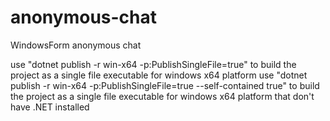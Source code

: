 # anonymous-chat
WindowsForm anonymous chat

use "dotnet publish -r win-x64 -p:PublishSingleFile=true" to build the project as a single file executable for windows x64 platform
use "dotnet publish -r win-x64 -p:PublishSingleFile=true --self-contained true" to build the project as a single file executable for windows x64 platform that don't have .NET installed
